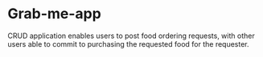 # Grab-me-app

CRUD application enables users to post food ordering requests, with other users able to commit to purchasing
the requested food for the requester.
